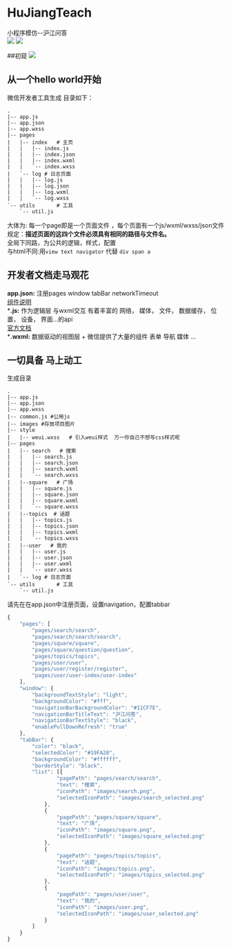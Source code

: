 # HuJiangTeach<br>
小程序模仿--沪江问答<br>
![](https://img.shields.io/badge/language-js-orange.svg)
![](https://img.shields.io/badge/platform-wechat-lightgrey.svg)

##初窥
![](https://github.com/SiHao24/HuJiangTeach/results/all.gif)<br>
## 从一个hello world开始
微信开发者工具生成 目录如下：
```
.
|-- app.js
|-- app.json
|-- app.wxss
|-- pages     
|   |-- index   # 主页
|   |   |-- index.js
|   |   |-- index.json
|   |   |-- index.wxml
|   |   `-- index.wxss
|   `-- log # 日志页面
|   |   |-- log.js
|   |   |-- log.json
|   |   |-- log.wxml
|   |   `-- log.wxss
`-- utils       # 工具
    `-- util.js
```
大体为:
每一个page即是一个页面文件 ，每个页面有一个js/wxml/wxss/json文件 规定：**描述页面的这四个文件必须具有相同的路径与文件名。**<br>
全局下同路，为公共的逻辑，样式，配置<br>
与html不同:用`view text navigator` 代替 `div span a`

## 开发者文档走马观花
**app.json:** 注册pages window tabBar networkTimeout<br>
[组件说明](https://mp.weixin.qq.com/debug/wxadoc/dev/component/)<br>
***.js:** 作为逻辑层 与wxml交互 有着丰富的 
网络，
媒体，
文件，
数据缓存，
位置，
设备，
界面...的api<br>
[官方文档](https://mp.weixin.qq.com/debug/wxadoc/dev/api/)<br>
***.wxml:** 数据驱动的视图层 +  微信提供了大量的组件 表单 导航 媒体 ...
## 一切具备 马上动工
生成目录
```
.
|-- app.js
|-- app.json
|-- app.wxss
|-- common.js #公用js
|-- images #存放项目图片
|-- style
|   |-- weui.wxss   # 引入weui样式  万一你自己不想写css样式呢
|-- pages
|   |-- search   # 搜索
|   |   |-- search.js
|   |   |-- search.json
|   |   |-- search.wxml
|   |   `-- search.wxss
|   |--square   # 广场
|   |   |-- square.js
|   |   |-- square.json
|   |   |-- square.wxml
|   |   `-- square.wxss
|   |--topics  # 话题
|   |   |-- topics.js
|   |   |-- topics.json
|   |   |-- topics.wxml
|   |   `-- topics.wxss
|   |--user   # 我的
|   |   |-- user.js
|   |   |-- user.json
|   |   |-- user.wxml
|   |   `-- user.wxss
|   `-- log # 日志页面
`-- utils       # 工具
    `-- util.js
```
请先在在app.json中注册页面，设置navigation，配置tabbar<br>
```js
{
    "pages": [
        "pages/search/search",
        "pages/search/search/search",
        "pages/square/square",
        "pages/square/question/question",
        "pages/topics/topics",
        "pages/user/user",
        "pages/user/register/register",
        "pages/user/user-index/user-index"
    ],
    "window": {
        "backgroundTextStyle": "light",
        "backgroundColor": "#fff",
        "navigationBarBackgroundColor": "#11CF7E",
        "navigationBarTitleText": "沪江问答",
        "navigationBarTextStyle": "black",
        "enablePullDownRefresh": "true"
    },
    "tabBar": {
        "color": "black",
        "selectedColor": "#19FA28",
        "backgroundColor": "#ffffff",
        "borderStyle": "black",
        "list": [{
                "pagePath": "pages/search/search",
                "text": "搜索",
                "iconPath": "images/search.png",
                "selectedIconPath": "images/search_selected.png"
            },
            {
                "pagePath": "pages/square/square",
                "text": "广场",
                "iconPath": "images/square.png",
                "selectedIconPath": "images/square_selected.png"
            },
            {
                "pagePath": "pages/topics/topics",
                "text": "话题",
                "iconPath": "images/topics.png",
                "selectedIconPath": "images/topics_selected.png"
            },
            {
                "pagePath": "pages/user/user",
                "text": "我的",
                "iconPath": "images/user.png",
                "selectedIconPath": "images/user_selected.png"
            }
        ]
    }
}
```
